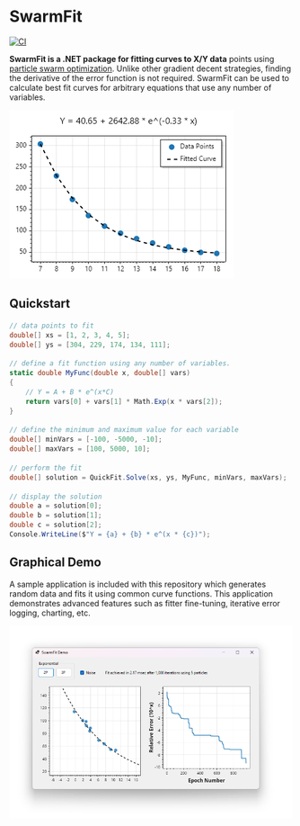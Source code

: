 # SwarmFit

[![CI](https://github.com/swharden/SwarmFit/actions/workflows/ci.yaml/badge.svg)](https://github.com/swharden/SwarmFit/actions/workflows/ci.yaml)

**SwarmFit is a .NET package for fitting curves to X/Y data** points using [particle swarm optimization](https://en.wikipedia.org/wiki/Particle_swarm_optimization). Unlike other gradient decent strategies, finding the derivative of the error function is not required. SwarmFit can be used to calculate best fit curves for arbitrary equations that use any number of variables.

![](dev/example1.png)

## Quickstart

```cs
// data points to fit
double[] xs = [1, 2, 3, 4, 5];
double[] ys = [304, 229, 174, 134, 111];

// define a fit function using any number of variables.
static double MyFunc(double x, double[] vars)
{
    // Y = A + B * e^(x*C)
    return vars[0] + vars[1] * Math.Exp(x * vars[2]);
}

// define the minimum and maximum value for each variable
double[] minVars = [-100, -5000, -10];
double[] maxVars = [100, 5000, 10];

// perform the fit
double[] solution = QuickFit.Solve(xs, ys, MyFunc, minVars, maxVars);

// display the solution
double a = solution[0];
double b = solution[1];
double c = solution[2];
Console.WriteLine($"Y = {a} + {b} * e^(x * {c})");
```

## Graphical Demo

A sample application is included with this repository which generates random data and fits it using common curve functions. This application demonstrates advanced features such as fitter fine-tuning, iterative error logging, charting, etc.

![](dev/example2.png)